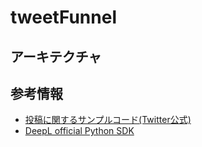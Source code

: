 # tweetFunnel

## アーキテクチャ


## 参考情報
- [投稿に関するサンプルコード(Twitter公式)](https://github.com/twitterdev/Twitter-API-v2-sample-code/blob/main/Manage-Tweets/delete_tweet.py)
- [DeepL official Python SDK](https://github.com/DeepLcom/deepl-python)
